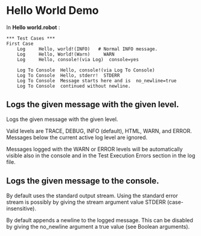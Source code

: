# Hello World Demo
In **Hello world.robot** :

```
*** Test Cases ***
First Case
    Log     Hello, world!(INFO)   # Normal INFO message.
    Log     Hello, World!(Warn)     WARN
    Log     Hello, console!(via Log)  console=yes

    Log To Console	Hello, console!(via Log To Console)
    Log To Console	Hello, stderr!	STDERR
    Log To Console	Message starts here and is	no_newline=true
    Log To Console	continued without newline.

```

## Logs the given message with the given level.
Logs the given message with the given level.

Valid levels are TRACE, DEBUG, INFO (default), HTML, WARN, and ERROR. Messages below the current active log level are ignored.

Messages logged with the WARN or ERROR levels will be automatically visible also in the console and in the Test Execution Errors section in the log file.

## Logs the given message to the console.

By default uses the standard output stream. Using the standard error stream is possibly by giving the stream argument value STDERR (case-insensitive).

By default appends a newline to the logged message. This can be disabled by giving the no_newline argument a true value (see Boolean arguments).